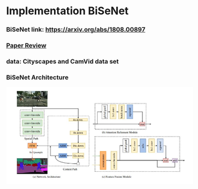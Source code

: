 # Implementation BiSeNet 
### BiSeNet link: https://arxiv.org/abs/1808.00897  
### [Paper Review](https://github.com/Sangh0/Segmentation/blob/main/BiSeNet/BiSeNet_paper.ipynb)
### data: Cityscapes and CamVid data set  
### BiSeNet Architecture  
<img src = "https://github.com/Sangh0/Segmentation/blob/main/BiSeNet/figure/figure2.JPG?raw=true">
